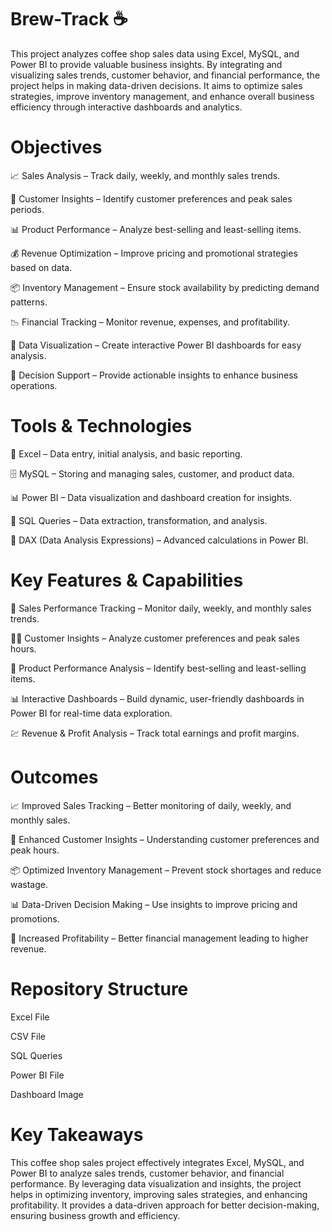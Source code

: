 # Brew-Track ☕
This project analyzes coffee shop sales data using Excel, MySQL, and Power BI to  provide valuable business insights. By integrating and visualizing sales trends,  customer behavior, and financial performance, the project helps in making data-driven  decisions. It aims to optimize sales strategies, improve inventory management, and enhance overall business efficiency through interactive dashboards and analytics. 

 # Objectives 
📈 Sales Analysis – Track daily, weekly, and monthly sales trends.

🧠 Customer Insights – Identify customer preferences and peak sales periods.

📊 Product Performance – Analyze best-selling and least-selling items.

💰 Revenue Optimization – Improve pricing and promotional strategies based on data.

📦 Inventory Management – Ensure stock availability by predicting demand patterns.

📉 Financial Tracking – Monitor revenue, expenses, and profitability.

📌 Data Visualization – Create interactive Power BI dashboards for easy analysis.

🧭 Decision Support – Provide actionable insights to enhance business operations.

# Tools & Technologies
📄 Excel – Data entry, initial analysis, and basic reporting.

🗄️ MySQL – Storing and managing sales, customer, and product data.

📊 Power BI – Data visualization and dashboard creation for insights.

🧮 SQL Queries – Data extraction, transformation, and analysis.

🧠 DAX (Data Analysis Expressions) – Advanced calculations in Power BI.

 # Key Features & Capabilities
📆 Sales Performance Tracking – Monitor daily, weekly, and monthly sales trends.

🧍‍♂️ Customer Insights – Analyze customer preferences and peak sales hours.

🧾 Product Performance Analysis – Identify best-selling and least-selling items.

📊 Interactive Dashboards – Build dynamic, user-friendly dashboards in Power BI for real-time data exploration.

💹 Revenue & Profit Analysis – Track total earnings and profit margins.

# Outcomes
📈 Improved Sales Tracking – Better monitoring of daily, weekly, and monthly sales.

🧠 Enhanced Customer Insights – Understanding customer preferences and peak hours.

📦 Optimized Inventory Management – Prevent stock shortages and reduce wastage.

📊 Data-Driven Decision Making – Use insights to improve pricing and promotions.

💸 Increased Profitability – Better financial management leading to higher revenue.

# Repository Structure
Excel File

CSV File

SQL Queries

Power BI File

Dashboard Image

# Key Takeaways
This coffee shop sales project effectively integrates Excel, MySQL, and Power 
BI to analyze sales trends, customer behavior, and financial performance. By 
leveraging data visualization and insights, the project helps in optimizing 
inventory, improving sales strategies, and enhancing profitability. It provides 
a data-driven approach for better decision-making, ensuring business growth 
and efficiency.


